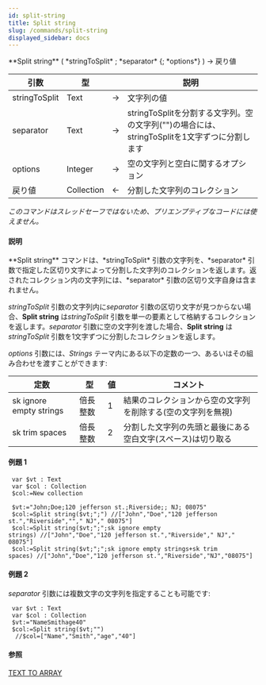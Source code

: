 ```yaml
---
id: split-string
title: Split string
slug: /commands/split-string
displayed_sidebar: docs
---
```


<!--REF #_command_.Split string.Syntax-->**Split string** ( *stringToSplit* ; *separator* {; *options*} ) -> 戻り値<!-- END REF-->
<!--REF #_command_.Split string.Params-->
| 引数 | 型 |  | 説明 |
| --- | --- | --- | --- |
| stringToSplit | Text | &#8594;  | 文字列の値 |
| separator | Text | &#8594;  | stringToSplitを分割する文字列。空の文字列("")の場合には、stringToSplitを1文字ずつに分割します |
| options | Integer | &#8594;  | 空の文字列と空白に関するオプション |
| 戻り値 | Collection | &#8592; | 分割した文字列のコレクション |

<!-- END REF-->

*このコマンドはスレッドセーフではないため、プリエンプティブなコードには使えません。*


#### 説明 

<!--REF #_command_.Split string.Summary-->**Split string** コマンドは、*stringToSplit* 引数の文字列を、*separator* 引数で指定した区切り文字によって分割した文字列のコレクションを返します。<!-- END REF-->返されたコレクション内の文字列には、*separator* 引数の区切り文字自身は含まれません。

*stringToSplit* 引数の文字列内に*separator* 引数の区切り文字が見つからない場合、**Split string** は*stringToSplit* 引数を単一の要素として格納するコレクションを返します。*separator* 引数に空の文字列を渡した場合、**Split string** は*stringToSplit* 引数を1文字ずつに分割したコレクションを返します。

*options* 引数には、*Strings* テーマ内にある以下の定数の一つ、あるいはその組み合わせを渡すことができます:

| 定数                      | 型    | 値 | コメント                            |
| ----------------------- | ---- | - | ------------------------------- |
| sk ignore empty strings | 倍長整数 | 1 | 結果のコレクションから空の文字列を削除する(空の文字列を無視) |
| sk trim spaces          | 倍長整数 | 2 | 分割した文字列の先頭と最後にある空白文字(スペース)は切り取る |

#### 例題 1 

```4d
 var $vt : Text
 var $col : Collection
 $col:=New collection
 
 $vt:="John;Doe;120 jefferson st.;Riverside;; NJ; 08075"
 $col:=Split string($vt;";") //["John","Doe","120 jefferson st.","Riverside",""," NJ"," 08075"]
 $col:=Split string($vt;";";sk ignore empty strings) //["John","Doe","120 jefferson st.","Riverside"," NJ"," 08075"]
 $col:=Split string($vt;";";sk ignore empty strings+sk trim spaces) //["John","Doe","120 jefferson st.","Riverside","NJ","08075"]
```

#### 例題 2 

*separator* 引数には複数文字の文字列を指定することも可能です: 

```4d
 var $vt : Text
 var $col : Collection
 $vt:="NameSmithage40"
 $col:=Split string($vt;"")
  //$col=["Name","Smith","age","40"]
```

#### 参照 

[TEXT TO ARRAY](text-to-array.md)  